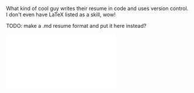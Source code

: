 What kind of cool guy writes their resume in code and uses version control. I don't even have LaTeX listed as a skill, wow!<br>

TODO: make a .md resume format and put it here instead?

![Nathan McCandlish Resume.pdf](/resume.pdf?raw=true)

